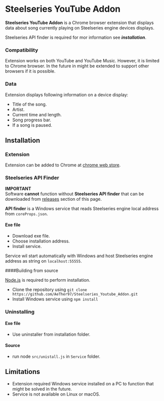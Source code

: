 # Steelseries YouTube Addon
**Steelseries YouTube Addon** is a Chrome browser extension that displays data about song currently playing on Steelseries engine devices displays.

Steelseries API finder is required for mor information see ***installation***.

### Compatibility
Extension works on both YouTube and YouTube Music. However, it is limited to Chrome browser. In the future in might be extended to support other browsers if it is possible.

### Data
Extension displays following information on a device display:

- Title of the song.
- Artist.
- Current time and length.
- Song progress bar.
- If a song is paused.

## Installation

### Extension

Extension can be added to Chrome at [chrome web store]('https://extension').

### Steelseries API Finder


**IMPORTANT**  
Software **cannot** function without **Steelseries API finder** that can be downloaded from [releases]('https://github.com/AeTher97/Steelseries_Youtube_Addon/releases) section of this page.  

**API finder** is a Windows service that reads Steelseries engine local address from `coreProps.json`. 

#### Exe file
- Download exe file.
- Choose installation address.
- Install service.

Service wil start automatically with Windows and host Steelseries engine address as string on `localhost:55555`.

####Building from source

[Node.js]('https://nodejs.org/en/) is required to perform installation.
- Clone the repository using
`git clone https://github.com/AeTher97/Steelseries_Youtube_Addon.git`   
- Install Windows service using `npm install`
  
### Uninstalling

#### Exe file
- Use uninstaller from installation folder.

#### Source
- run node `src/unistall.js` in `Service` folder.


## Limitations
- Extension required Windows service installed on a PC to function that might be solved in the future.
- Service is not available on Linux or macOS.
